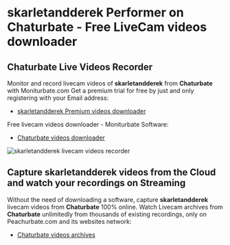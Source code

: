 # skarletandderek Performer on Chaturbate - Free LiveCam videos downloader

## Chaturbate Live Videos Recorder

Monitor and record livecam videos of **skarletandderek** from **Chaturbate** with Moniturbate.com
Get a premium trial for free by just and only registering with your Email address:
* [skarletandderek Premium videos downloader](https://moniturbate.com/request-demo-licence-key.html)

Free livecam videos downloader - Moniturbate Software:
* [Chaturbate videos downloader](https://moniturbate.com/moniturbate-download-software.html)

![skarletandderek livecam videos recorder](https://peachurnet.com/templates/moniturbate-software.png)


## Capture skarletandderek videos from the Cloud and watch your recordings on Streaming

Without the need of downloading a software, capture **skarletandderek** livecam videos from **Chaturbate** 100% online.
Watch Livecam archives from **Chaturbate** unlimitedly from thousands of existing recordings, only on Peachurbate.com and its websites network:
* [Chaturbate videos archives](https://peachurnet.com/)